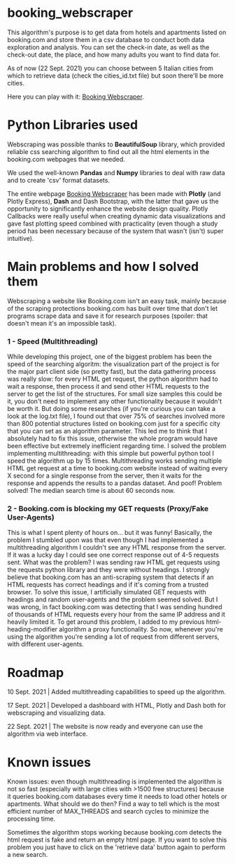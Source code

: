 # booking_webscraper
This algorithm's purpose is to get data from hotels and apartments listed on booking.com and store them in a csv database to conduct both data exploration and analysis.
You can set the check-in date, as well as the check-out date, the place, and how many adults you want to find data for.

As of now (22 Sept. 2021) you can choose between 5 Italian cities from which to retrieve data (check the cities_id.txt file) but soon there'll be more cities.

Here you can play with it: [Booking Webscraper](https://bookingwebscraper.herokuapp.com).

# Python Libraries used
Webscraping was possible thanks to **BeautifulSoup** library, which provided reliable css searching algorithm to find out all the html elements in the booking.com webpages that we needed.

We used the well-known **Pandas** and **Numpy** libraries to deal with raw data and to create 'csv' format datasets.

The entire webpage [Booking Webscraper](https://bookingwebscraper.herokuapp.com) has been made with **Plotly** (and Plotly Express), **Dash** and Dash Bootstrap, with the latter that gave us the opportunity to significantly enhance the website design quality. Plotly Callbacks were really useful when creating dynamic data visualizations and gave fast plotting speed combined with practicality (even though a study period has been necessary because of the system that wasn't (isn't) super intuitive).

# Main problems and how I solved them
Webscraping a website like Booking.com isn't an easy task, mainly because of the scraping protections booking.com has built over time that don't let programs scrape data and save it for research purposes (spoiler: that doesn't mean it's an impossible task). 

### 1 - Speed (Multithreading)

While developing this project, one of the biggest problem has been the speed of the searching algoritm: the visualization part of the project is for the major part client side (so pretty fast), but the data gathering process was really slow: for every HTML get request, the python algorithm had to wait a response, then process it and send other HTML requests to the server to get the list of the structures. For small size samples this could be it, you don't need to implement any other functionality because it wouldn't be worth it. But doing some researches (if you're curious you can take a look at the log.txt file), I found out that over 75% of searches involved more than 800 potential structures listed on booking.com just for a specific city that you can set as an algorithm parameter. This led me to think that I absolutely had to fix this issue, otherwise the whole program would have been effective but extremely inefficient regarding time. I solved the problem implementing multithreading: with this simple but powerful python tool I speed the algorithm up by 15 times. Multithreading works sending multiple HTML get request at a time to booking.com website instead of waiting every X second for a single response from the server, then it waits for the response and appends the results to a pandas dataset. And poof! Problem solved! The median search time is about 60 seconds now.

### 2 - Booking.com is blocking my GET requests (Proxy/Fake User-Agents)

This is what I spent plenty of hours on... but it was funny! Basically, the problem I stumbled upon was that even though I had implemented a multithreading algorithm I couldn't see any HTML response from the server. If it was a lucky day I could see one correct response out of 4-5 requests sent. What was the problem? I was sending raw HTML get requests using the requests python library and they were without headings. I strongly believe that booking.com has an anti-scraping system that detects if an HTML requests has correct headings and if it's coming from a trusted browser. To solve this issue, I artificially simulated GET requests with headings and random user-agents and the problem seemed solved. But I was wrong, in fact booking.com was detecting that I was sending hundred of thousands of HTML requests every hour from the same IP address and it heavily limited it. To get around this problem, I added to my previous html-heading-modifier algorithm a proxy functionality. So now, whenever you're using the algorithm you're sending a lot of request from different servers, with different user-agents.

# Roadmap
10 Sept. 2021 | Added multithreading capabilities to speed up the algorithm.

17 Sept. 2021 | Developed a dashboard with HTML, Plotly and Dash both for webscraping and visualizing data.

22 Sept. 2021 | The website is now ready and everyone can use the algorithm via web interface.

# Known issues
Known issues: even though multithreading is implemented the algorithm is not so fast (especially with large cities with >1500 free structures) because it queries booking.com databases every time it needs to load other hotels or apartments. What should we do then? Find a way to tell which is the most efficient number of MAX_THREADS and search cycles to minimize the processing time.

Sometimes the algorithm stops working because booking.com detects the html request is fake and return an empty html page. If you want to solve this problem you just have to click on the 'retrieve data' button again to perform a new search.
